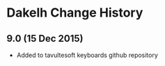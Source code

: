 Dakelh Change History
============================

9.0 (15 Dec 2015)
-----------------

* Added to tavultesoft keyboards github repository
